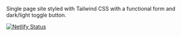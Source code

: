 Single page site styled with Tailwind CSS with a functional form and dark/light toggle button. 

[![Netlify Status](https://api.netlify.com/api/v1/badges/faee6b55-436e-4b49-97d5-92796a739e52/deploy-status)](https://app.netlify.com/sites/rocket-page/deploys)
